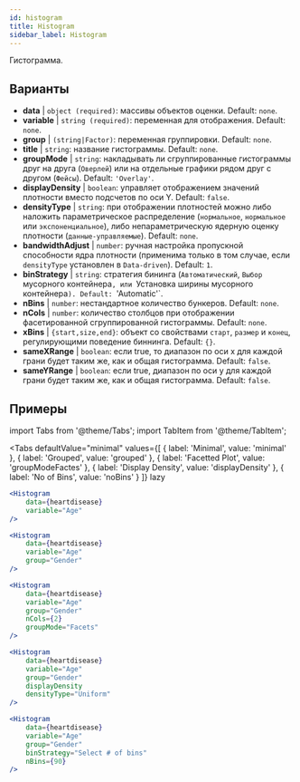```yaml
---
id: histogram
title: Histogram
sidebar_label: Histogram
---
```


Гистограмма.

## Варианты

* __data__ | `object (required)`: массивы объектов оценки. Default: `none`.
* __variable__ | `string (required)`: переменная для отображения. Default: `none`.
* __group__ | `(string|Factor)`: переменная группировки. Default: `none`.
* __title__ | `string`: название гистограммы. Default: `none`.
* __groupMode__ | `string`: накладывать ли сгруппированные гистограммы друг на друга (`Оверлей`) или на отдельные графики рядом друг с другом (`Фейсы`). Default: `'Overlay'`.
* __displayDensity__ | `boolean`: управляет отображением значений плотности вместо подсчетов по оси Y. Default: `false`.
* __densityType__ | `string`: при отображении плотностей можно либо наложить параметрическое распределение (`нормальное`, `нормальное` или `экспоненциальное`), либо непараметрическую ядерную оценку плотности (`данные-управляемые`). Default: `none`.
* __bandwidthAdjust__ | `number`: ручная настройка пропускной способности ядра плотности (применима только в том случае, если `densityType` установлен в `Data-driven`). Default: `1`.
* __binStrategy__ | `string`: стратегия бининга (`Автоматический`, `Выбор` мусорного контейнера`, или `Установка ширины мусорного контейнера`). Default: `'Automatic'`.
* __nBins__ | `number`: нестандартное количество бункеров. Default: `none`.
* __nCols__ | `number`: количество столбцов при отображении фасетированной сгруппированной гистограммы. Default: `none`.
* __xBins__ | `{start,size,end}`: объект со свойствами `старт`, `размер` и `конец`, регулирующими поведение биннинга. Default: `{}`.
* __sameXRange__ | `boolean`: если true, то диапазон по оси x для каждой грани будет таким же, как и общая гистограмма. Default: `false`.
* __sameYRange__ | `boolean`: если true, диапазон по оси y для каждой грани будет таким же, как и общая гистограмма. Default: `false`.


## Примеры

import Tabs from '@theme/Tabs';
import TabItem from '@theme/TabItem';

<Tabs
    defaultValue="minimal"
    values={[
        { label: 'Minimal', value: 'minimal' },
        { label: 'Grouped', value: 'grouped' },
        { label: 'Facetted Plot', value: 'groupModeFactes' },
        { label: 'Display Density', value: 'displayDensity' },
        { label: 'No of Bins', value: 'noBins' }
    ]}
    lazy
>

<TabItem value="minimal">

```jsx live
<Histogram 
    data={heartdisease} 
    variable="Age"
/>
```

</TabItem>

<TabItem value="grouped">

```jsx live
<Histogram 
    data={heartdisease} 
    variable="Age"
    group="Gender"
/>
```

</TabItem>

<TabItem value="groupModeFactes">

```jsx live
<Histogram 
    data={heartdisease} 
    variable="Age"
    group="Gender"
    nCols={2}
    groupMode="Facets"
/>
```

</TabItem>

<TabItem value="displayDensity">

```jsx live
<Histogram 
    data={heartdisease} 
    variable="Age"
    group="Gender"
    displayDensity 
    densityType="Uniform"
/>
```

</TabItem>

<TabItem value="noBins">

```jsx live
<Histogram 
    data={heartdisease} 
    variable="Age"
    group="Gender"
    binStrategy="Select # of bins"
    nBins={90}
/>
```

</TabItem>

</Tabs>
